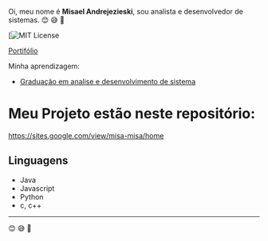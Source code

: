 Oi, meu nome é **Misael Andrejezieski**, sou analista e desenvolvedor de sistemas.
😊  😅  🤙

[![MIT License](https://lh6.googleusercontent.com/cGr4OU6cXb3z7CTAmsJHINrYnA-5fl1hfNTyZWZv2kUv1XYBYW0eY8C2w6TUQOLJanLoarW8pF2a1Ez3VEDJ_AnQVuxCVMpT2FkPVtPKKCTYk0_lWJPrhJvcjNgrNvocbQ=w1280)

[Portifólio](https://sites.google.com/view/misa-misa/home)

Minha aprendizagem:

- [Graduação em analise e desenvolvimento de sistema](https://sites.google.com/view/misa-misa/gradua%C3%A7%C3%A3o-em-analise-e-desenvolvimento-de-sistemas?authuser=0)

# Meu Projeto estão neste repositório:

https://sites.google.com/view/misa-misa/home

## Linguagens
- Java
- Javascript
- Python
- c, c++
-------------------------------------------------------------------------------------------------
😊  😅  🤙
